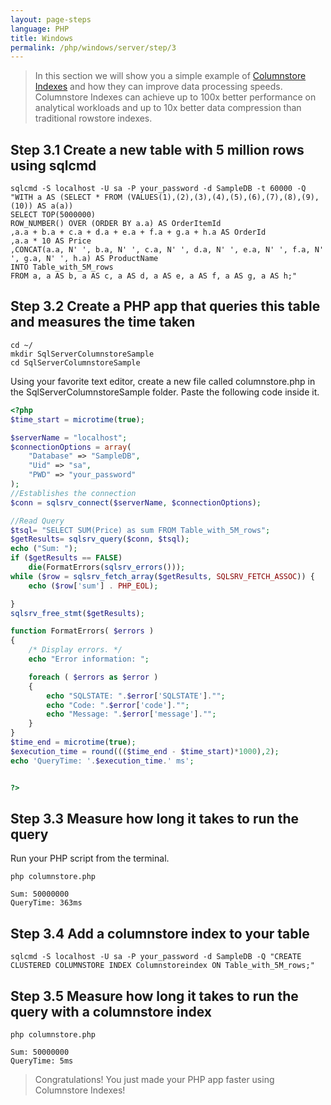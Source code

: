 ```yaml
---
layout: page-steps
language: PHP
title: Windows
permalink: /php/windows/server/step/3
---
```


> In this section we will show you a simple example of [Columnstore Indexes](https://docs.microsoft.com/en-us/sql/relational-databases/indexes/columnstore-indexes-overview) and how they can improve data processing speeds. Columnstore Indexes can achieve up to 100x better performance on analytical workloads and up to 10x better data compression than traditional rowstore indexes.

## Step 3.1 Create a new table with 5 million rows using sqlcmd

```terminal
sqlcmd -S localhost -U sa -P your_password -d SampleDB -t 60000 -Q "WITH a AS (SELECT * FROM (VALUES(1),(2),(3),(4),(5),(6),(7),(8),(9),(10)) AS a(a))
SELECT TOP(5000000)
ROW_NUMBER() OVER (ORDER BY a.a) AS OrderItemId
,a.a + b.a + c.a + d.a + e.a + f.a + g.a + h.a AS OrderId
,a.a * 10 AS Price
,CONCAT(a.a, N' ', b.a, N' ', c.a, N' ', d.a, N' ', e.a, N' ', f.a, N' ', g.a, N' ', h.a) AS ProductName
INTO Table_with_5M_rows
FROM a, a AS b, a AS c, a AS d, a AS e, a AS f, a AS g, a AS h;"
```

## Step 3.2 Create a PHP app that queries this table and measures the time taken

```terminal
cd ~/
mkdir SqlServerColumnstoreSample
cd SqlServerColumnstoreSample
```

Using your favorite text editor, create a new file called columnstore.php in the SqlServerColumnstoreSample folder. Paste the following code inside it.

```php
<?php
$time_start = microtime(true);

$serverName = "localhost";
$connectionOptions = array(
    "Database" => "SampleDB",
    "Uid" => "sa",
    "PWD" => "your_password"
);
//Establishes the connection
$conn = sqlsrv_connect($serverName, $connectionOptions);

//Read Query
$tsql= "SELECT SUM(Price) as sum FROM Table_with_5M_rows";
$getResults= sqlsrv_query($conn, $tsql);
echo ("Sum: ");
if ($getResults == FALSE)
    die(FormatErrors(sqlsrv_errors()));
while ($row = sqlsrv_fetch_array($getResults, SQLSRV_FETCH_ASSOC)) {
    echo ($row['sum'] . PHP_EOL);

}
sqlsrv_free_stmt($getResults);

function FormatErrors( $errors )
{
    /* Display errors. */
    echo "Error information: ";

    foreach ( $errors as $error )
    {
        echo "SQLSTATE: ".$error['SQLSTATE']."";
        echo "Code: ".$error['code']."";
        echo "Message: ".$error['message']."";
    }
}
$time_end = microtime(true);
$execution_time = round((($time_end - $time_start)*1000),2);
echo 'QueryTime: '.$execution_time.' ms';


?>
```

## Step 3.3 Measure how long it takes to run the query

Run your PHP script from the terminal.

```terminal
php columnstore.php
```

```results
Sum: 50000000
QueryTime: 363ms
```

## Step 3.4 Add a columnstore index to your table

```terminal
sqlcmd -S localhost -U sa -P your_password -d SampleDB -Q "CREATE CLUSTERED COLUMNSTORE INDEX Columnstoreindex ON Table_with_5M_rows;"
```

## Step 3.5 Measure how long it takes to run the query with a columnstore index

```terminal
php columnstore.php
```

```results
Sum: 50000000
QueryTime: 5ms
```

> Congratulations! You just made your PHP app faster using Columnstore Indexes!
